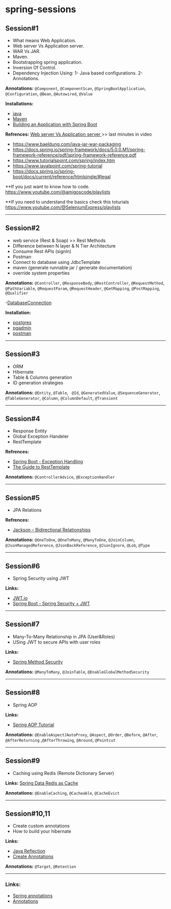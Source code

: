 # spring-sessions

## Session#1

- What means Web Application.
- Web server Vs Application server.
- WAR Vs JAR.
- Maven.
- Bootstrapping spring application.
- Inversion Of Control.
- Dependency Injection Using:
	1- Java based configurations.
	2- Annotations.

**Annotations:**  ``@Component``, ``@ComponentScan``, ``@SpringBootApplication``, ``@Configuration``, ``@Bean``, ``@Autowired``, ``@Value``

**Installations:**
- [java](https://www.codejava.net/java-se/download-and-install-java-11-openjdk-and-oracle-jdk)
- [Maven](https://phoenixnap.com/kb/install-maven-windows)
- [Building an Application with Spring Boot](https://spring.io/guides/gs/spring-boot)

**Refrences:**
[Web server Vs Application server ](https://www.youtube.com/watch?v=-XoXOp7Ihyc&list=PL0pSb9Km2KjLs6GA1KS20N2QEFpwFJEap&index=2&ab_channel=IbrahimEladdah)  >>  last minutes in video
- https://www.baeldung.com/java-jar-war-packaging
- https://docs.spring.io/spring-framework/docs/5.0.0.M1/spring-framework-reference/pdf/spring-framework-reference.pdf
- https://www.tutorialspoint.com/spring/index.htm
- https://www.javatpoint.com/spring-tutorial
- https://docs.spring.io/spring-boot/docs/current/reference/htmlsingle/#legal

**If you just want to know how to code.
	 https://www.youtube.com/@amigoscode/playlists

**If you need to understand the basics check this toturials
	 https://www.youtube.com/@SeleniumExpress/playlists

___

## Session#2

- web service (Rest & Soap) >> Rest Methods
- Difference between N layer & N Tier Architecture
- Consume Rest APIs (signIn)
- Postman
- Connect to database using JdbcTemplate
- maven (generate runnable jar / generate documentation)
- override system properties

**Annotations:** ``@Controller``, ``@ResponseBody``, ``@RestController``, ``@RequestMethod``, ``@PathVariable``, ``@RequestParam``, ``@RequestHeader``, ``@GetMapping``, ``@PostMapping``, ``@Qualifier``

-[DatabaseConnection](https://docs.oracle.com/cd/E19509-01/820-3497/agqka/index.html)

**Installation:**
- [postgres](https://www.postgresql.org/download/)
- [pgadmin](https://www.pgadmin.org/download/)
- [postman](https://www.postman.com/downloads/)

___

## Session#3

- ORM
- Hibernate
- Table & Columns generation
- ID generation strategies

**Annotations:** ``@Entity``, ``@Table``, `` @Id``, ``@GeneratedValue``, ``@SequenceGenerator``, ``@TableGenerator``, ``@Column``, ``@ColumnDefault``,
``@Transient``
___

## Session#4

- Response Entity
- Global Exception Handeler
- RestTemplate

**Refrences:**
- [Spring Boot - Exception Handling](https://www.tutorialspoint.com/spring_boot/spring_boot_exception_handling.htm)
- [The Guide to RestTemplate](https://www.baeldung.com/rest-template)


**Annotations:** ``@ControllerAdvice``, ``@ExceptionHandler``
___

## Session#5

- JPA Relations

**Refrences:**
- [Jackson – Bidirectional Relationships](https://www.baeldung.com/jackson-bidirectional-relationships-and-infinite-recursion)

**Annotations:** ``@OneToOne``, ``@OneToMany``, ``@ManyToOne``, ``@JoinColumn``, ``@JsonManagedReference``, ``@JsonBackReference``, ``@JsonIgnore``, ``@Lob``, ``@Type``

___

## Session#6

- Spring Security using JWT

**Links:**
- [JWT.io](https://jwt.io/)
- [Spring Boot - Spring Security + JWT](https://www.youtube.com/watch?v=rBNOc4ymd1E)

___

## Session#7

- Many-To-Many Relationship in JPA (User&Roles)
- USing JWT to secure APIs with user roles

**Links:**
- [Spring Method Security](https://www.baeldung.com/spring-security-method-security)

**Annotations:** ``@ManyToMany``, ``@JoinTable``, ``@EnableGlobalMethodSecurity``
___

## Session#8

- Spring AOP

**Links:**

- [Spring AOP Tutorial](https://www.youtube.com/playlist?list=PLE37064DE302862F8)
 
**Annotations:** ``@EnableAspectJAutoProxy``, ``@Aspect``, ``@Order``, ``@Before``, ``@After``, ``@AfterReturning`` ,``@AfterThrowing``, ``@Around``, ``@Pointcut``

___

## Session#9

- Caching using Redis (Remote Dictionary Server)

 **Links:**
 [Spring Data Redis as Cache](https://www.youtube.com/watch?v=AiNL1X-dhkc)
 
**Annotations:** ``@EnableCaching``, ``@Cacheable``, ``@CacheEvict``

___

## Session#10,11

- Create custom annotations
- How to build your hibernate

**Links:**

- [Java Reflection](https://youtu.be/bhhMJSKNCQY)
- [Create Annotations](https://youtu.be/DkZr7_c9ry8)

**Annotations:** ``@Target``, ``@Retention``
____

### Links:

- [Spring annotations](https://springframework.guru/spring-framework-annotations/)
- [Annotations](https://www.youtube.com/playlist?list=PLGTrAf5-F1YIUo_AWConTTY_VWGJnveT8)
